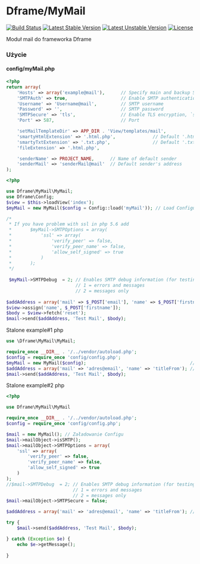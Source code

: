 # Dframe/MyMail

[![Build Status](https://travis-ci.org/dframe/mymail.svg?branch=master)](https://travis-ci.org/dframe/mymail) [![Latest Stable Version](https://poser.pugx.org/dframe/mymail/v/stable)](https://packagist.org/packages/dframe/mymail) [![Latest Unstable Version](https://poser.pugx.org/dframe/mymail/v/unstable)](https://packagist.org/packages/dframe/mymail) [![License](https://poser.pugx.org/dframe/mymail/license)](https://packagist.org/packages/dframe/mymail)


Moduł mail do frameworka Dframe 

### Użycie
#### config/myMail.php

```php
<?php
return array(
    'Hosts' => array('example@mail'),      // Specify main and backup SMTP servers
    'SMTPAuth' => true,                    // Enable SMTP authentication
    'Username' => 'Username@mail',         // SMTP username
    'Password' => '',                      // SMTP password
    'SMTPSecure' => 'tls',                 // Enable TLS encryption, `ssl` also accepted
    'Port' => 587,                         // Port

    'setMailTemplateDir' => APP_DIR . 'View/templates/mail',
    'smartyHtmlExtension' => '.html.php',              // Default '.html.php'
    'smartyTxtExtension' => '.txt.php',                // Default '.txt.php'
    'fileExtension' => '.html.php',

    'senderName' => PROJECT_NAME,      // Name of default sender
    'senderMail' => 'senderMail@mail'  // Default sender's address
);

```

```php
<?php

use Dframe\MyMail\MyMail;
use Dframe\Config;
$view = $this->loadView('index');
$myMail = new MyMail($config = Config::load('myMail')); // Load Configu

/* 
 * If you have problem with ssl in php 5.6 add
 *       $myMail->SMTPOptions = array(
 *           'ssl' => array(
 *               'verify_peer' => false,
 *               'verify_peer_name' => false,
 *               'allow_self_signed' => true
 *           )
 *       );
 */
 
 $myMail->SMTPDebug  = 2; // Enables SMTP debug information (for testing)
                          // 1 = errors and messages
                          // 2 = messages only
		       
$addAddress = array('mail' => $_POST['email'], 'name' => $_POST['firstname']);    // Addresses to send
$view->assign('name', $_POST['firstname']);                                       // Assign template values
$body = $view->fetch('reset');                                                    // Template mail
$mail->send($addAddress, 'Test Mail', $body);
````


Stalone example#1 php

```php
use \Dframe\MyMail\MyMail;

require_once __DIR__ . '/../vendor/autoload.php';
$config = require_once 'config/config.php'; 
$myMail = new MyMail($config);                                       // Load Config
$addAddress = array('mail' => 'adres@email', 'name' => 'titleFrom'); // Addresses to send
$mail->send($addAddress, 'Test Mail', $body);
````


Stalone example#2 php

```php
<?php

use Dframe\MyMail\MyMail

require_once __DIR__ . '/../vendor/autoload.php';
$config = require_once 'config/config.php'; 

$mail = new MyMail(); // Załadowanie Configu
$mail->mailObject->isSMTP();
$mail->mailObject->SMTPOptions = array(
    'ssl' => array(
        'verify_peer' => false,
        'verify_peer_name' => false,
        'allow_self_signed' => true
    )
);
//$mail->SMTPDebug  = 2; // Enables SMTP debug information (for testing)
                         // 1 = errors and messages
                         // 2 = messages only
$mail->mailObject->SMTPSecure = false;

$addAddress = array('mail' => 'adres@email', 'name' => 'titleFrom'); // Addresses to send

try {
    $mail->send($addAddress, 'Test Mail', $body);

} catch (Exception $e) {
    echo $e->getMessage();
	
}
```
